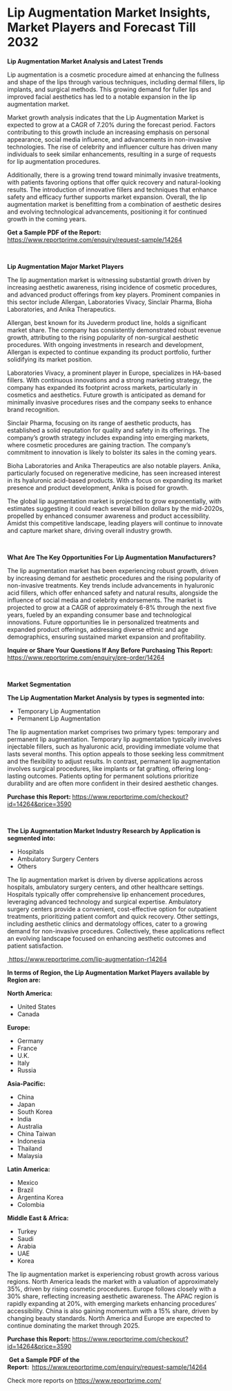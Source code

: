 <p><h1>Lip Augmentation Market Insights, Market Players and Forecast Till 2032</h1></p><p><strong>Lip Augmentation Market Analysis and Latest Trends</strong></p>
<p><p>Lip augmentation is a cosmetic procedure aimed at enhancing the fullness and shape of the lips through various techniques, including dermal fillers, lip implants, and surgical methods. This growing demand for fuller lips and improved facial aesthetics has led to a notable expansion in the lip augmentation market.</p><p>Market growth analysis indicates that the Lip Augmentation Market is expected to grow at a CAGR of 7.20% during the forecast period. Factors contributing to this growth include an increasing emphasis on personal appearance, social media influence, and advancements in non-invasive technologies. The rise of celebrity and influencer culture has driven many individuals to seek similar enhancements, resulting in a surge of requests for lip augmentation procedures.</p><p>Additionally, there is a growing trend toward minimally invasive treatments, with patients favoring options that offer quick recovery and natural-looking results. The introduction of innovative fillers and techniques that enhance safety and efficacy further supports market expansion. Overall, the lip augmentation market is benefitting from a combination of aesthetic desires and evolving technological advancements, positioning it for continued growth in the coming years.</p></p>
<p><strong>Get a Sample PDF of the Report:&nbsp;</strong> <a href="https://www.reportprime.com/enquiry/request-sample/14264?utm_campaign=3187&utm_medium=2&utm_source=Github&utm_content=ia&utm_term=20032025&utm_id=lip-augmentation">https://www.reportprime.com/enquiry/request-sample/14264</a></p>
<p>&nbsp;</p>
<p><strong>Lip Augmentation Major Market Players</strong></p>
<p><p>The lip augmentation market is witnessing substantial growth driven by increasing aesthetic awareness, rising incidence of cosmetic procedures, and advanced product offerings from key players. Prominent companies in this sector include Allergan, Laboratories Vivacy, Sinclair Pharma, Bioha Laboratories, and Anika Therapeutics.</p><p>Allergan, best known for its Juvederm product line, holds a significant market share. The company has consistently demonstrated robust revenue growth, attributing to the rising popularity of non-surgical aesthetic procedures. With ongoing investments in research and development, Allergan is expected to continue expanding its product portfolio, further solidifying its market position.</p><p>Laboratories Vivacy, a prominent player in Europe, specializes in HA-based fillers. With continuous innovations and a strong marketing strategy, the company has expanded its footprint across markets, particularly in cosmetics and aesthetics. Future growth is anticipated as demand for minimally invasive procedures rises and the company seeks to enhance brand recognition.</p><p>Sinclair Pharma, focusing on its range of aesthetic products, has established a solid reputation for quality and safety in its offerings. The company’s growth strategy includes expanding into emerging markets, where cosmetic procedures are gaining traction. The company’s commitment to innovation is likely to bolster its sales in the coming years.</p><p>Bioha Laboratories and Anika Therapeutics are also notable players. Anika, particularly focused on regenerative medicine, has seen increased interest in its hyaluronic acid-based products. With a focus on expanding its market presence and product development, Anika is poised for growth.</p><p>The global lip augmentation market is projected to grow exponentially, with estimates suggesting it could reach several billion dollars by the mid-2020s, propelled by enhanced consumer awareness and product accessibility. Amidst this competitive landscape, leading players will continue to innovate and capture market share, driving overall industry growth.</p></p>
<p>&nbsp;</p>
<p><strong>What Are The Key Opportunities For Lip Augmentation Manufacturers?</strong></p>
<p><p>The lip augmentation market has been experiencing robust growth, driven by increasing demand for aesthetic procedures and the rising popularity of non-invasive treatments. Key trends include advancements in hyaluronic acid fillers, which offer enhanced safety and natural results, alongside the influence of social media and celebrity endorsements. The market is projected to grow at a CAGR of approximately 6-8% through the next five years, fueled by an expanding consumer base and technological innovations. Future opportunities lie in personalized treatments and expanded product offerings, addressing diverse ethnic and age demographics, ensuring sustained market expansion and profitability.</p></p>
<p><strong>Inquire or Share Your Questions If Any Before Purchasing This Report:</strong> <a href="https://www.reportprime.com/enquiry/pre-order/14264?utm_campaign=3187&utm_medium=2&utm_source=Github&utm_content=ia&utm_term=20032025&utm_id=lip-augmentation">https://www.reportprime.com/enquiry/pre-order/14264</a></p>
<p>&nbsp;</p>
<p><strong>Market Segmentation</strong></p>
<p><strong>The Lip Augmentation Market Analysis by types is segmented into:</strong></p>
<p><ul><li>Temporary Lip Augmentation</li><li>Permanent Lip Augmentation</li></ul></p>
<p><p>The lip augmentation market comprises two primary types: temporary and permanent lip augmentation. Temporary lip augmentation typically involves injectable fillers, such as hyaluronic acid, providing immediate volume that lasts several months. This option appeals to those seeking less commitment and the flexibility to adjust results. In contrast, permanent lip augmentation involves surgical procedures, like implants or fat grafting, offering long-lasting outcomes. Patients opting for permanent solutions prioritize durability and are often more confident in their desired aesthetic changes.</p></p>
<p><strong>Purchase this Report:&nbsp;</strong><a href="https://www.reportprime.com/checkout?id=14264&price=3590&utm_campaign=3187&utm_medium=2&utm_source=Github&utm_content=ia&utm_term=20032025&utm_id=lip-augmentation">https://www.reportprime.com/checkout?id=14264&price=3590</a></p>
<p>&nbsp;</p>
<p><strong>The Lip Augmentation Market Industry Research by Application is segmented into:</strong></p>
<p><ul><li>Hospitals</li><li>Ambulatory Surgery Centers</li><li>Others</li></ul></p>
<p><p>The lip augmentation market is driven by diverse applications across hospitals, ambulatory surgery centers, and other healthcare settings. Hospitals typically offer comprehensive lip enhancement procedures, leveraging advanced technology and surgical expertise. Ambulatory surgery centers provide a convenient, cost-effective option for outpatient treatments, prioritizing patient comfort and quick recovery. Other settings, including aesthetic clinics and dermatology offices, cater to a growing demand for non-invasive procedures. Collectively, these applications reflect an evolving landscape focused on enhancing aesthetic outcomes and patient satisfaction.</p></p>
<p><a href="https://www.reportprime.com/lip-augmentation-r14264?utm_campaign=3187&utm_medium=2&utm_source=Github&utm_content=ia&utm_term=20032025&utm_id=lip-augmentation">&nbsp;https://www.reportprime.com/lip-augmentation-r14264</a></p>
<p><strong>In terms of Region, the Lip Augmentation Market Players available by Region are:</strong></p>
<p>
    <p> <strong> North America: </strong>
        <ul>
            <li>United States</li>
            <li>Canada</li>
        </ul>
        </p> 
    <p> <strong> Europe: </strong>
        <ul>
            <li>Germany</li>
            <li>France</li>
            <li>U.K.</li>
            <li>Italy</li>
            <li>Russia</li>
        </ul>
        </p> 
    <p> <strong> Asia-Pacific: </strong>
        <ul>
            <li>China</li>
            <li>Japan</li>
            <li>South Korea</li>
            <li>India</li>
            <li>Australia</li>
            <li>China Taiwan</li>
            <li>Indonesia</li>
            <li>Thailand</li>
            <li>Malaysia</li>
        </ul>
        </p> 
    <p> <strong> Latin America: </strong>
        <ul>
            <li>Mexico</li>
            <li>Brazil</li>
            <li>Argentina Korea</li>
            <li>Colombia</li>
        </ul>
        </p> 
    <p> <strong> Middle East & Africa: </strong>
        <ul>
            <li>Turkey</li>
            <li>Saudi</li>
            <li>Arabia</li>
            <li>UAE</li>
            <li>Korea</li>
        </ul>
    </p>
    </p>
<p><p>The lip augmentation market is experiencing robust growth across various regions. North America leads the market with a valuation of approximately 35%, driven by rising cosmetic procedures. Europe follows closely with a 30% share, reflecting increasing aesthetic awareness. The APAC region is rapidly expanding at 20%, with emerging markets enhancing procedures’ accessibility. China is also gaining momentum with a 15% share, driven by changing beauty standards. North America and Europe are expected to continue dominating the market through 2025.</p></p>
<p><strong>Purchase this Report: </strong><a href="https://www.reportprime.com/checkout?id=14264&price=3590&utm_campaign=3187&utm_medium=2&utm_source=Github&utm_content=ia&utm_term=20032025&utm_id=lip-augmentation">https://www.reportprime.com/checkout?id=14264&price=3590</a></p>
<p>&nbsp;<strong>Get a Sample PDF of the Report:&nbsp;&nbsp;</strong><a href="https://www.reportprime.com/enquiry/request-sample/14264?utm_campaign=3187&utm_medium=2&utm_source=Github&utm_content=ia&utm_term=20032025&utm_id=lip-augmentation">https://www.reportprime.com/enquiry/request-sample/14264</a></p>
<p><strong></strong></p>
<p>Check more reports on <a href="https://www.reportprime.com/?utm_campaign=3187&utm_medium=2&utm_source=Github&utm_content=ia&utm_term=20032025&utm_id=lip-augmentation">https://www.reportprime.com/</a></p>
